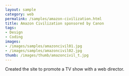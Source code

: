 ```yaml
---
layout: sample
category: web
permalink: /samples/amazon-civilization.html
title: Amazon Civilization sponsored by Canon
tags:
- Design
- Coding
images:
- /images/samples/amazoncivil01.jpg
- /images/samples/amazoncivil02.jpg
thumb: /images/thumb/amazoncivil_t.jpg
---
```

Created the site to promote a TV show with a web director.
